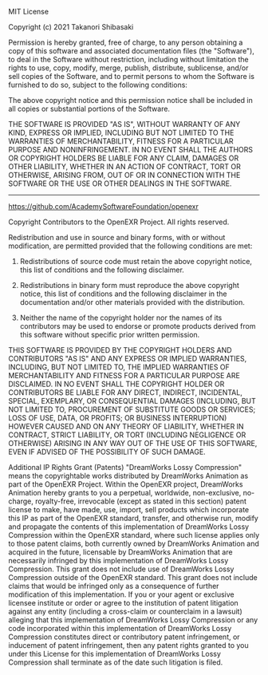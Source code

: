 MIT License

Copyright (c) 2021 Takanori Shibasaki

Permission is hereby granted, free of charge, to any person obtaining a copy
of this software and associated documentation files (the "Software"), to deal
in the Software without restriction, including without limitation the rights
to use, copy, modify, merge, publish, distribute, sublicense, and/or sell
copies of the Software, and to permit persons to whom the Software is
furnished to do so, subject to the following conditions:

The above copyright notice and this permission notice shall be included in all
copies or substantial portions of the Software.

THE SOFTWARE IS PROVIDED "AS IS", WITHOUT WARRANTY OF ANY KIND, EXPRESS OR
IMPLIED, INCLUDING BUT NOT LIMITED TO THE WARRANTIES OF MERCHANTABILITY,
FITNESS FOR A PARTICULAR PURPOSE AND NONINFRINGEMENT. IN NO EVENT SHALL THE
AUTHORS OR COPYRIGHT HOLDERS BE LIABLE FOR ANY CLAIM, DAMAGES OR OTHER
LIABILITY, WHETHER IN AN ACTION OF CONTRACT, TORT OR OTHERWISE, ARISING FROM,
OUT OF OR IN CONNECTION WITH THE SOFTWARE OR THE USE OR OTHER DEALINGS IN THE
SOFTWARE.

-----------

https://github.com/AcademySoftwareFoundation/openexr

Copyright Contributors to the OpenEXR Project. All rights reserved.

Redistribution and use in source and binary forms, with or without modification, are permitted provided that the following conditions are met:

1. Redistributions of source code must retain the above copyright notice, this list of conditions and the following disclaimer.

2. Redistributions in binary form must reproduce the above copyright notice, this list of conditions and the following disclaimer in the documentation and/or other materials provided with the distribution.

3. Neither the name of the copyright holder nor the names of its contributors may be used to endorse or promote products derived from this software without specific prior written permission.

THIS SOFTWARE IS PROVIDED BY THE COPYRIGHT HOLDERS AND CONTRIBUTORS "AS IS" AND ANY EXPRESS OR IMPLIED WARRANTIES, INCLUDING, BUT NOT LIMITED TO, THE IMPLIED WARRANTIES OF MERCHANTABILITY AND FITNESS FOR A PARTICULAR PURPOSE ARE DISCLAIMED. IN NO EVENT SHALL THE COPYRIGHT HOLDER OR CONTRIBUTORS BE LIABLE FOR ANY DIRECT, INDIRECT, INCIDENTAL, SPECIAL, EXEMPLARY, OR CONSEQUENTIAL DAMAGES (INCLUDING, BUT NOT LIMITED TO, PROCUREMENT OF SUBSTITUTE GOODS OR SERVICES; LOSS OF USE, DATA, OR PROFITS; OR BUSINESS INTERRUPTION) HOWEVER CAUSED AND ON ANY THEORY OF LIABILITY, WHETHER IN CONTRACT, STRICT LIABILITY, OR TORT (INCLUDING NEGLIGENCE OR OTHERWISE) ARISING IN ANY WAY OUT OF THE USE OF THIS SOFTWARE, EVEN IF ADVISED OF THE POSSIBILITY OF SUCH DAMAGE.

Additional IP Rights Grant (Patents) "DreamWorks Lossy Compression" means the
copyrightable works distributed by DreamWorks Animation as part of the OpenEXR
Project. Within the OpenEXR project, DreamWorks Animation hereby grants to you
a perpetual, worldwide, non-exclusive, no-charge, royalty-free, irrevocable 
(except as stated in this section) patent license to make, have made, use, 
import, sell products which incorporate this IP as part of the OpenEXR 
standard, transfer, and otherwise run, modify and propagate the contents of 
this implementation of DreamWorks Lossy Compression within the OpenEXR standard,
where such license applies only to those patent claims, both currently owned by 
DreamWorks Animation and acquired in the future, licensable by DreamWorks
Animation that are necessarily infringed by this implementation of DreamWorks 
Lossy Compression. This grant does not include use of DreamWorks Lossy 
Compression outside of the OpenEXR standard. This grant does not include claims
that would be infringed only as a consequence of further modification of this 
implementation. If you or your agent or exclusive licensee institute or order 
or agree to the institution of patent litigation against any entity (including
a cross-claim or counterclaim in a lawsuit) alleging that this implementation 
of DreamWorks Lossy Compression or any code incorporated within this 
implementation of DreamWorks Lossy Compression constitutes direct or 
contributory patent infringement, or inducement of patent infringement, then 
any patent rights granted to you under this License for this implementation 
of DreamWorks Lossy Compression shall terminate as of the date such litigation
is filed.